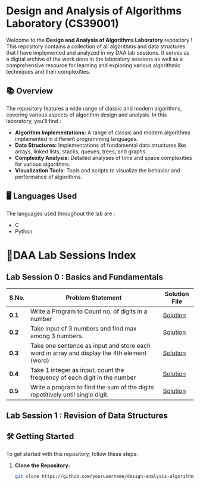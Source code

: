 # Design and Analysis of Algorithms Laboratory (CS39001)

Welcome to the **Design and Analysis of Algorithms Laboratory** repository ! This repository contains a collection of all algorithms and data structures that I have implemented and analyzed in my DAA lab sessions. It serves as a digital archive of the work done in the laboratory sessions as well as a comprehensive resource for learning and exploring various algorithmic techniques and their complexities.

## 📚 Overview
The repository features a wide range of classic and modern algorithms, covering various aspects of algorithm design and analysis.
In this laboratory, you'll find :
- **Algorithm Implementations:** A range of classic and modern algorithms implemented in different programming languages.
- **Data Structures:** Implementations of fundamental data structures like arrays, linked lists, stacks, queues, trees, and graphs.
- **Complexity Analysis:** Detailed analyses of time and space complexities for various algorithms.
- **Visualization Tools:** Tools and scripts to visualize the behavior and performance of algorithms.

## 🖥️ Languages Used
The languages used throughout the lab are :
 - C
 - Python

# 📂DAA Lab Sessions Index
  
 ## Lab Session 0 : Basics and Fundamentals

| **S.No.** | **Problem Statement**            | **Solution File**             |
|-----------|----------------------------------|-------------------------------|
| **0.1**     | Write a Program to Count no. of digits in a number                                         | [Solution](./Lab-Codes/0.1.c)|
| **0.2**     | Take input of 3 numbers and find max among 3 numbers.                                      | [Solution](./Lab-Codes/0.2.c)|
| **0.3**     | Take one sentence as input and store each word in array and display the 4th element (word) | [Solution](./Lab-Codes/0.3.c)|
| **0.4**     | Take 1 integer as input, count the frequency of each digit in the number                   | [Solution](./Lab-Codes/0.4.c)|
| **0.5**     | Write a program to find the sum of the digits repetitively until single digit.             | [Solution](./Lab-Codes/0.5.c)|

## Lab Session 1 : Revision of Data Structures

## 🛠️ Getting Started

To get started with this repository, follow these steps:

1. **Clone the Repository:**
   ```bash
   git clone https://github.com/yourusername/design-analysis-algorithms-lab.git
